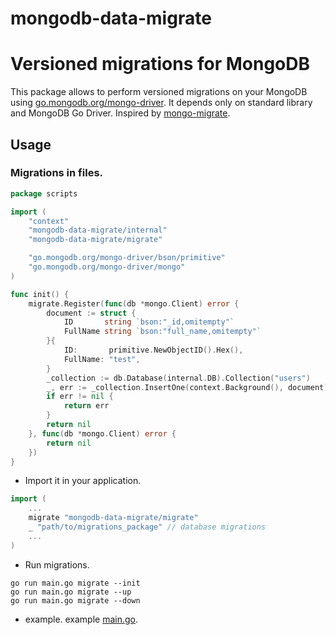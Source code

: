 # mongodb-data-migrate
# Versioned migrations for MongoDB

This package allows to perform versioned migrations on your MongoDB using [go.mongodb.org/mongo-driver](https://github.com/mongodb/mongo-go-driver).
It depends only on standard library and MongoDB Go Driver.
Inspired by [mongo-migrate](https://github.com/eminetto/mongo-migrate).


## Usage
### Migrations in files.

```go
package scripts

import (
	"context"
	"mongodb-data-migrate/internal"
	"mongodb-data-migrate/migrate"

	"go.mongodb.org/mongo-driver/bson/primitive"
	"go.mongodb.org/mongo-driver/mongo"
)

func init() {
	migrate.Register(func(db *mongo.Client) error {
		document := struct {
			ID       string `bson:"_id,omitempty"`
			FullName string `bson:"full_name,omitempty"`
		}{
			ID:       primitive.NewObjectID().Hex(),
			FullName: "test",
		}
		_collection := db.Database(internal.DB).Collection("users")
		_, err := _collection.InsertOne(context.Background(), document)
		if err != nil {
			return err
		}
		return nil
	}, func(db *mongo.Client) error {
		return nil
	})
}
```

* Import it in your application.
```go
import (
    ...
    migrate "mongodb-data-migrate/migrate"
    _ "path/to/migrations_package" // database migrations
    ...
)
```

* Run migrations.
```shell
go run main.go migrate --init
go run main.go migrate --up
go run main.go migrate --down
```
* example.
example [main.go](https://github.com/hamdiBouhani/mongodb-data-migrate/tree/main/example).